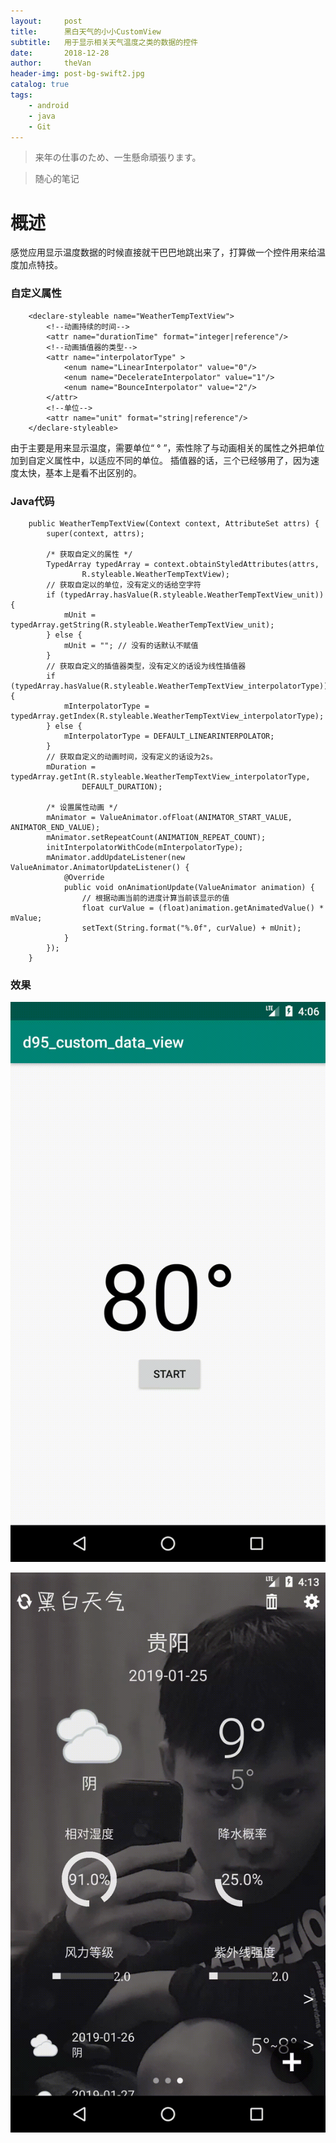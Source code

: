 ```yaml
---
layout:     post
title:      黑白天气的小小CustomView
subtitle:   用于显示相关天气温度之类的数据的控件
date:       2018-12-28
author:     theVan
header-img: post-bg-swift2.jpg
catalog: true
tags:
    - android
    - java
    - Git
---
```


> 来年の仕事のため、一生懸命頑張ります。

> 随心的笔记

# 概述

感觉应用显示温度数据的时候直接就干巴巴地跳出来了，打算做一个控件用来给温度加点特技。

### 自定义属性

```
    <declare-styleable name="WeatherTempTextView">
        <!--动画持续的时间-->
        <attr name="durationTime" format="integer|reference"/>
        <!--动画插值器的类型-->
        <attr name="interpolatorType" >
            <enum name="LinearInterpolator" value="0"/>
            <enum name="DecelerateInterpolator" value="1"/>
            <enum name="BounceInterpolator" value="2"/>
        </attr>
        <!--单位-->
        <attr name="unit" format="string|reference"/>
    </declare-styleable>
```
由于主要是用来显示温度，需要单位“ ° ”，索性除了与动画相关的属性之外把单位加到自定义属性中，以适应不同的单位。
插值器的话，三个已经够用了，因为速度太快，基本上是看不出区别的。

### Java代码

```
   	public WeatherTempTextView(Context context, AttributeSet attrs) {
        super(context, attrs);

        /* 获取自定义的属性 */
        TypedArray typedArray = context.obtainStyledAttributes(attrs,
                R.styleable.WeatherTempTextView);
        // 获取自定以的单位，没有定义的话给空字符
        if (typedArray.hasValue(R.styleable.WeatherTempTextView_unit)) {
            mUnit = typedArray.getString(R.styleable.WeatherTempTextView_unit);
        } else {
            mUnit = ""; // 没有的话默认不赋值
        }
        // 获取自定义的插值器类型，没有定义的话设为线性插值器
        if (typedArray.hasValue(R.styleable.WeatherTempTextView_interpolatorType)) {
            mInterpolatorType = typedArray.getIndex(R.styleable.WeatherTempTextView_interpolatorType);
        } else {
            mInterpolatorType = DEFAULT_LINEARINTERPOLATOR;
        }
        // 获取自定义的动画时间，没有定义的话设为2s。
        mDuration = typedArray.getInt(R.styleable.WeatherTempTextView_interpolatorType,
                DEFAULT_DURATION);

        /* 设置属性动画 */
        mAnimator = ValueAnimator.ofFloat(ANIMATOR_START_VALUE, ANIMATOR_END_VALUE);
        mAnimator.setRepeatCount(ANIMATION_REPEAT_COUNT);
        initInterpolatorWithCode(mInterpolatorType);
        mAnimator.addUpdateListener(new ValueAnimator.AnimatorUpdateListener() {
            @Override
            public void onAnimationUpdate(ValueAnimator animation) {
                // 根据动画当前的进度计算当前该显示的值
                float curValue = (float)animation.getAnimatedValue() * mValue;
                setText(String.format("%.0f", curValue) + mUnit);
            }
        });
    }
```

### 效果

![demo效果](https://github.com/thevangit/thevangit.github.io/blob/master/img/d95_test_1.gif?raw=true)

![加入到黑白天气中](https://github.com/thevangit/thevangit.github.io/blob/master/img/d95_test_2.gif?raw=true)

